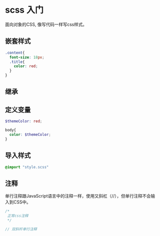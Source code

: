 # scss 入门
面向对象的CSS, 像写代码一样写css样式。
## 嵌套样式
```css
.content{
  font-size: 18px;
  .title{
    color: red;
  }
}
```
## 继承

## 定义变量
```scss
$themeColor: red;

body{
  color: $themeColor;
}
```

## 导入样式
```scss
@import "style.scss"
```

## 注释
单行注释跟JavaScript语言中的注释一样，使用又斜杠（//），但单行注释不会输入到CSS中。

```scss
/*
 正常css注释
 */

// 双斜杆单行注释

```
